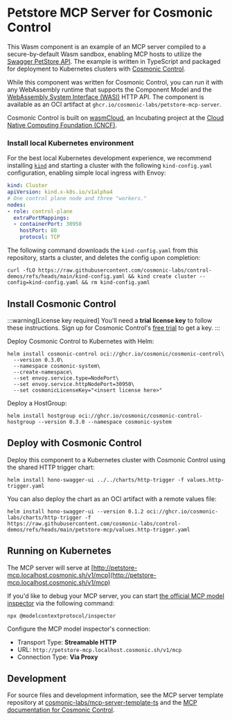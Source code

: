 # Petstore MCP Server for Cosmonic Control

This Wasm component is an example of an MCP server compiled to a secure-by-default Wasm sandbox, enabling MCP hosts to utilize the [Swagger PetStore API](https://petstore3.swagger.io/api/v3/openapi.json). The example is written in TypeScript and packaged for deployment to Kubernetes clusters with [Cosmonic Control](https://cosmonic.com/docs/). 

While this component was written for Cosmonic Control, you can run it with any WebAssembly runtime that supports the Component Model and the [WebAssembly System Interface (WASI)](https://wasi.dev/) HTTP API. The component is available as an OCI artifact at `ghcr.io/cosmonic-labs/petstore-mcp-server`.

Cosmonic Control is built on [wasmCloud](https://wasmcloud.com/), an Incubating project at the [Cloud Native Computing Foundation (CNCF)](https://www.cncf.io/).

### Install local Kubernetes environment

For the best local Kubernetes development experience, we recommend installing [`kind`](https://kind.sigs.k8s.io/) and starting a cluster with the following `kind-config.yaml` configuration, enabling simple local ingress with Envoy:

```yaml
kind: Cluster
apiVersion: kind.x-k8s.io/v1alpha4
# One control plane node and three "workers."
nodes:
- role: control-plane
  extraPortMappings:
  - containerPort: 30950
    hostPort: 80
    protocol: TCP
```

The following command downloads the `kind-config.yaml` from this repository, starts a cluster, and deletes the config upon completion:

```shell
curl -fLO https://raw.githubusercontent.com/cosmonic-labs/control-demos/refs/heads/main/kind-config.yaml && kind create cluster --config=kind-config.yaml && rm kind-config.yaml
```

## Install Cosmonic Control

:::warning[License key required]
You'll need a **trial license key** to follow these instructions. Sign up for Cosmonic Control's [free trial](https://cosmonic.com/trial) to get a key.
:::

Deploy Cosmonic Control to Kubernetes with Helm:

```shell
helm install cosmonic-control oci://ghcr.io/cosmonic/cosmonic-control\
  --version 0.3.0\
  --namespace cosmonic-system\
  --create-namespace\
  --set envoy.service.type=NodePort\
  --set envoy.service.httpNodePort=30950\
  --set cosmonicLicenseKey="<insert license here>"
```

Deploy a HostGroup:

```shell
helm install hostgroup oci://ghcr.io/cosmonic/cosmonic-control-hostgroup --version 0.3.0 --namespace cosmonic-system
```

## Deploy with Cosmonic Control

Deploy this component to a Kubernetes cluster with Cosmonic Control using the shared HTTP trigger chart:

```shell
helm install hono-swagger-ui ../../charts/http-trigger -f values.http-trigger.yaml
```

You can also deploy the chart as an OCI artifact with a remote values file:

```shell
helm install hono-swagger-ui --version 0.1.2 oci://ghcr.io/cosmonic-labs/charts/http-trigger -f https://raw.githubusercontent.com/cosmonic-labs/control-demos/refs/heads/main/petstore-mcp/values.http-trigger.yaml
```

## Running on Kubernetes

The MCP server will serve at [http://petstore-mcp.localhost.cosmonic.sh/v1/mcp](http://petstore-mcp.localhost.cosmonic.sh/v1/mcp)

If you'd like to debug your MCP server, you can start [the official MCP model inspector](https://github.com/modelcontextprotocol/inspector) via the following command:

```shell
npx @modelcontextprotocol/inspector
```

Configure the MCP model inspector's connection:

* Transport Type: **Streamable HTTP**
* URL: `http://petstore-mcp.localhost.cosmonic.sh/v1/mcp`
* Connection Type: **Via Proxy**

## Development

For source files and development information, see the MCP server template repository at [cosmonic-labs/mcp-server-template-ts](https://github.com/cosmonic-labs/mcp-server-template-ts) and the [MCP documentation for Cosmonic Control](https://cosmonic.com/docs/securely-deploy-mcp-on-kubernetes).
